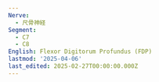 ```yaml
---
Nerve:
  - 尺骨神経
Segment:
  - C7
  - C8
English: Flexor Digitorum Profundus (FDP)
lastmod: '2025-04-06'
last_edited: 2025-02-27T00:00:00.000Z
---
```



